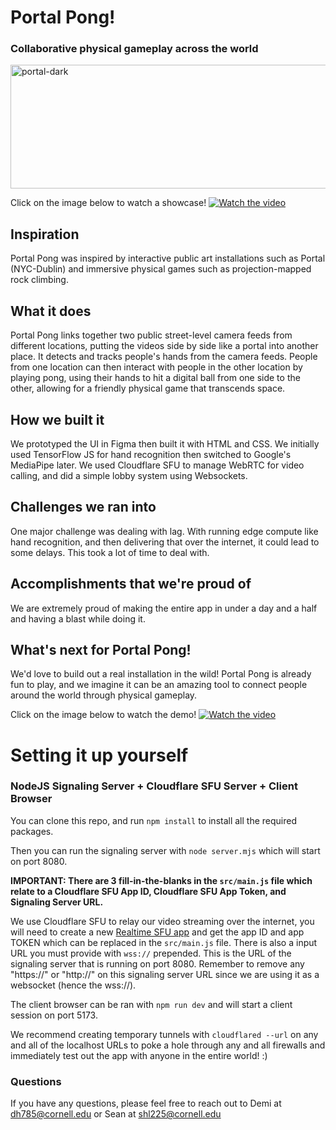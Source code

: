# Portal Pong!
### Collaborative physical gameplay across the world

<img width="1341" height="198" alt="portal-dark" src="https://github.com/user-attachments/assets/7f3a3d65-6d34-4808-b1dd-1f7fc5d9aa8f" />

Click on the image below to watch a showcase!
[![Watch the video](https://img.youtube.com/vi/zV2nIdfLm1U/maxresdefault.jpg)](https://youtu.be/zV2nIdfLm1U)

## Inspiration
Portal Pong was inspired by interactive public art installations such as Portal (NYC-Dublin) and immersive physical games such as projection-mapped rock climbing. 

## What it does
Portal Pong links together two public street-level camera feeds from different locations, putting the videos side by side like a portal into another place. It detects and tracks people's hands from the camera feeds. People from one location can then interact with people in the other location by playing pong, using their hands to hit a digital ball from one side to the other, allowing for a friendly physical game that transcends space. 

## How we built it
We prototyped the UI in Figma then built it with HTML and CSS. We initially used TensorFlow JS for hand recognition then switched to Google's MediaPipe later. We used Cloudflare SFU to manage WebRTC for video calling, and did a simple lobby system using Websockets.

## Challenges we ran into
One major challenge was dealing with lag. With running edge compute like hand recognition, and then delivering that over the internet, it could lead to some delays. This took a lot of time to deal with.

## Accomplishments that we're proud of
We are extremely proud of making the entire app in under a day and a half and having a blast while doing it. 

## What's next for Portal Pong!
We'd love to build out a real installation in the wild! Portal Pong is already fun to play, and we imagine it can be an amazing tool to connect people around the world through physical gameplay. 

Click on the image below to watch the demo!
[![Watch the video](https://img.youtube.com/vi/hozZVQrWQ-Y/maxresdefault.jpg)](https://youtu.be/hozZVQrWQ-Y)

# Setting it up yourself

### NodeJS Signaling Server + Cloudflare SFU Server + Client Browser

You can clone this repo, and run `npm install` to install all the required packages.

Then you can run the signaling server with `node server.mjs` which will start on port 8080.

**IMPORTANT: There are 3 fill-in-the-blanks in the `src/main.js` file which relate to a Cloudflare SFU App ID, Cloudflare SFU App Token, and Signaling Server URL.**

We use Cloudflare SFU to relay our video streaming over the internet, you will need to create a new [Realtime SFU app](https://developers.cloudflare.com/realtime/sfu/) and get the app ID and app TOKEN which can be replaced in the `src/main.js` file. There is also a input URL you must provide with `wss://` prepended. This is the URL of the signaling server that is running on port 8080. Remember to remove any "https://" or "http://" on this signaling server URL since we are using it as a websocket (hence the wss://).

The client browser can be ran with `npm run dev` and will start a client session on port 5173.

We recommend creating temporary tunnels with `cloudflared --url` on any and all of the localhost URLs to poke a hole through any and all firewalls and immediately test out the app with anyone in the entire world! :)

### Questions

If you have any questions, please feel free to reach out to Demi at dh785@cornell.edu or Sean at shl225@cornell.edu 

